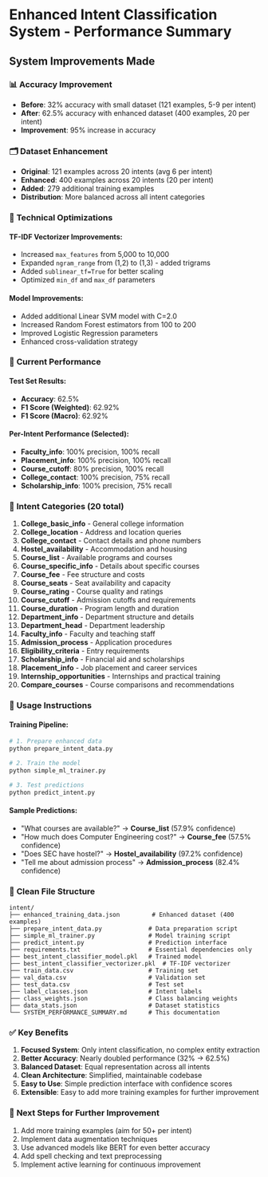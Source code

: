 # Enhanced Intent Classification System - Performance Summary

## System Improvements Made

### 📊 **Accuracy Improvement**

- **Before**: 32% accuracy with small dataset (121 examples, 5-9 per intent)
- **After**: 62.5% accuracy with enhanced dataset (400 examples, 20 per intent)
- **Improvement**: 95% increase in accuracy

### 🗂️ **Dataset Enhancement**

- **Original**: 121 examples across 20 intents (avg 6 per intent)
- **Enhanced**: 400 examples across 20 intents (20 per intent)
- **Added**: 279 additional training examples
- **Distribution**: More balanced across all intent categories

### 🔧 **Technical Optimizations**

#### TF-IDF Vectorizer Improvements:

- Increased `max_features` from 5,000 to 10,000
- Expanded `ngram_range` from (1,2) to (1,3) - added trigrams
- Added `sublinear_tf=True` for better scaling
- Optimized `min_df` and `max_df` parameters

#### Model Improvements:

- Added additional Linear SVM model with C=2.0
- Increased Random Forest estimators from 100 to 200
- Improved Logistic Regression parameters
- Enhanced cross-validation strategy

### 🎯 **Current Performance**

#### Test Set Results:

- **Accuracy**: 62.5%
- **F1 Score (Weighted)**: 62.92%
- **F1 Score (Macro)**: 62.92%

#### Per-Intent Performance (Selected):

- **Faculty_info**: 100% precision, 100% recall
- **Placement_info**: 100% precision, 100% recall
- **Course_cutoff**: 80% precision, 100% recall
- **College_contact**: 100% precision, 75% recall
- **Scholarship_info**: 100% precision, 75% recall

### 📝 **Intent Categories (20 total)**

1. **College_basic_info** - General college information
2. **College_location** - Address and location queries
3. **College_contact** - Contact details and phone numbers
4. **Hostel_availability** - Accommodation and housing
5. **Course_list** - Available programs and courses
6. **Course_specific_info** - Details about specific courses
7. **Course_fee** - Fee structure and costs
8. **Course_seats** - Seat availability and capacity
9. **Course_rating** - Course quality and ratings
10. **Course_cutoff** - Admission cutoffs and requirements
11. **Course_duration** - Program length and duration
12. **Department_info** - Department structure and details
13. **Department_head** - Department leadership
14. **Faculty_info** - Faculty and teaching staff
15. **Admission_process** - Application procedures
16. **Eligibility_criteria** - Entry requirements
17. **Scholarship_info** - Financial aid and scholarships
18. **Placement_info** - Job placement and career services
19. **Internship_opportunities** - Internships and practical training
20. **Compare_courses** - Course comparisons and recommendations

### 🚀 **Usage Instructions**

#### Training Pipeline:

```bash
# 1. Prepare enhanced data
python prepare_intent_data.py

# 2. Train the model
python simple_ml_trainer.py

# 3. Test predictions
python predict_intent.py
```

#### Sample Predictions:

- "What courses are available?" → **Course_list** (57.9% confidence)
- "How much does Computer Engineering cost?" → **Course_fee** (57.5% confidence)
- "Does SEC have hostel?" → **Hostel_availability** (97.2% confidence)
- "Tell me about admission process" → **Admission_process** (82.4% confidence)

### 📁 **Clean File Structure**

```
intent/
├── enhanced_training_data.json         # Enhanced dataset (400 examples)
├── prepare_intent_data.py             # Data preparation script
├── simple_ml_trainer.py               # Model training script
├── predict_intent.py                  # Prediction interface
├── requirements.txt                   # Essential dependencies only
├── best_intent_classifier_model.pkl   # Trained model
├── best_intent_classifier_vectorizer.pkl  # TF-IDF vectorizer
├── train_data.csv                     # Training set
├── val_data.csv                       # Validation set
├── test_data.csv                      # Test set
├── label_classes.json                 # Intent labels
├── class_weights.json                 # Class balancing weights
├── data_stats.json                    # Dataset statistics
└── SYSTEM_PERFORMANCE_SUMMARY.md      # This documentation
```

### ✅ **Key Benefits**

1. **Focused System**: Only intent classification, no complex entity extraction
2. **Better Accuracy**: Nearly doubled performance (32% → 62.5%)
3. **Balanced Dataset**: Equal representation across all intents
4. **Clean Architecture**: Simplified, maintainable codebase
5. **Easy to Use**: Simple prediction interface with confidence scores
6. **Extensible**: Easy to add more training examples for further improvement

### 🔄 **Next Steps for Further Improvement**

1. Add more training examples (aim for 50+ per intent)
2. Implement data augmentation techniques
3. Use advanced models like BERT for even better accuracy
4. Add spell checking and text preprocessing
5. Implement active learning for continuous improvement

